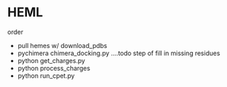 # HEML


order 
- pull hemes w/ download_pdbs
- pychimera chimera_docking.py
....todo step of fill in missing residues
- python get_charges.py
- python process_charges
- python run_cpet.py 

